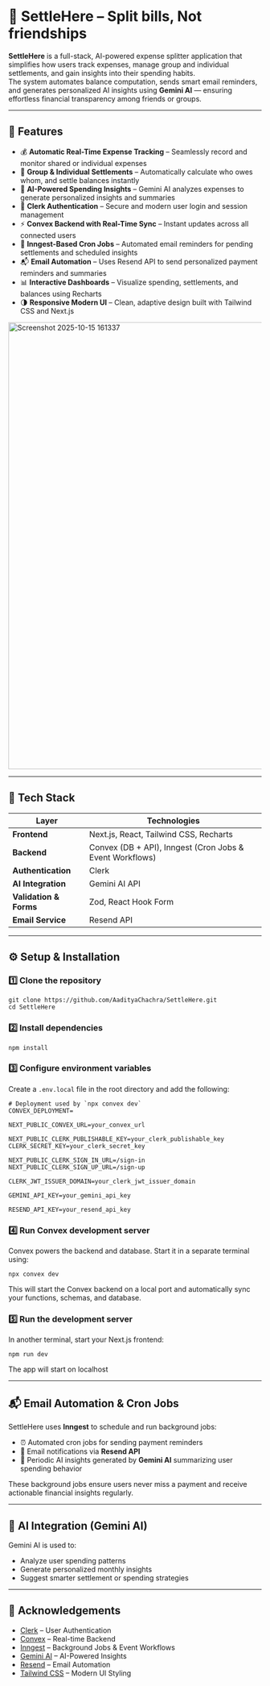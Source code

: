 # 🧾 SettleHere – Split bills, Not friendships
**SettleHere** is a full-stack, AI-powered expense splitter application that simplifies how users track expenses, manage group and individual settlements, and gain insights into their spending habits.  
The system automates balance computation, sends smart email reminders, and generates personalized AI insights using **Gemini AI** — ensuring effortless financial transparency among friends or groups.

---

## 🚀 Features

- 💰 **Automatic Real-Time Expense Tracking** – Seamlessly record and monitor shared or individual expenses  
- 🤝 **Group & Individual Settlements** – Automatically calculate who owes whom, and settle balances instantly  
- 🧠 **AI-Powered Spending Insights** – Gemini AI analyzes expenses to generate personalized insights and summaries  
- 🔐 **Clerk Authentication** – Secure and modern user login and session management  
- ⚡ **Convex Backend with Real-Time Sync** – Instant updates across all connected users  
- 📅 **Inngest-Based Cron Jobs** – Automated email reminders for pending settlements and scheduled insights  
- 📬 **Email Automation** – Uses Resend API to send personalized payment reminders and summaries  
- 📊 **Interactive Dashboards** – Visualize spending, settlements, and balances using Recharts  
- 🌗 **Responsive Modern UI** – Clean, adaptive design built with Tailwind CSS and Next.js  

<img width="1739" height="887" alt="Screenshot 2025-10-15 161337" src="https://github.com/user-attachments/assets/646bff35-b61d-40ce-bd8a-ff9dcd3f5600" />


---

## 🧩 Tech Stack

| Layer | Technologies |
|--------|--------------|
| **Frontend** | Next.js, React, Tailwind CSS, Recharts |
| **Backend** | Convex (DB + API), Inngest (Cron Jobs & Event Workflows) |
| **Authentication** | Clerk |
| **AI Integration** | Gemini AI API |
| **Validation & Forms** | Zod, React Hook Form |
| **Email Service** | Resend API |

---

## ⚙️ Setup & Installation

### 1️⃣ Clone the repository
```
git clone https://github.com/AadityaChachra/SettleHere.git
cd SettleHere
```

### 2️⃣ Install dependencies
```
npm install
```

### 3️⃣ Configure environment variables
Create a `.env.local` file in the root directory and add the following:

```
# Deployment used by `npx convex dev`
CONVEX_DEPLOYMENT=

NEXT_PUBLIC_CONVEX_URL=your_convex_url

NEXT_PUBLIC_CLERK_PUBLISHABLE_KEY=your_clerk_publishable_key
CLERK_SECRET_KEY=your_clerk_secret_key

NEXT_PUBLIC_CLERK_SIGN_IN_URL=/sign-in
NEXT_PUBLIC_CLERK_SIGN_UP_URL=/sign-up

CLERK_JWT_ISSUER_DOMAIN=your_clerk_jwt_issuer_domain

GEMINI_API_KEY=your_gemini_api_key

RESEND_API_KEY=your_resend_api_key
```

### 4️⃣ Run Convex development server
Convex powers the backend and database.
Start it in a separate terminal using:
```
npx convex dev
```
This will start the Convex backend on a local port and automatically sync your functions, schemas, and database.

### 5️⃣ Run the development server
In another terminal, start your Next.js frontend:
```
npm run dev
```
The app will start on localhost

---

## 📬 Email Automation & Cron Jobs

SettleHere uses **Inngest** to schedule and run background jobs:
- ⏰ Automated cron jobs for sending payment reminders  
- 📧 Email notifications via **Resend API**  
- 🤖 Periodic AI insights generated by **Gemini AI** summarizing user spending behavior  

These background jobs ensure users never miss a payment and receive actionable financial insights regularly.

---

## 🧠 AI Integration (Gemini AI)

Gemini AI is used to:
- Analyze user spending patterns  
- Generate personalized monthly insights  
- Suggest smarter settlement or spending strategies  

---

## 🌟 Acknowledgements

- [Clerk](https://clerk.dev) – User Authentication  
- [Convex](https://convex.dev) – Real-time Backend  
- [Inngest](https://www.inngest.com) – Background Jobs & Event Workflows  
- [Gemini AI](https://ai.google.dev) – AI-Powered Insights  
- [Resend](https://resend.com) – Email Automation  
- [Tailwind CSS](https://tailwindcss.com) – Modern UI Styling
